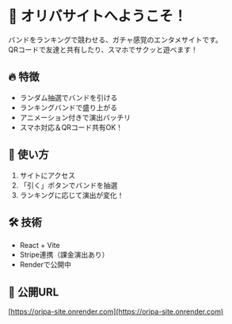 # 🎉 オリバサイトへようこそ！

バンドをランキングで競わせる、ガチャ感覚のエンタメサイトです。  
QRコードで友達と共有したり、スマホでサクッと遊べます！

## 🔥 特徴
- ランダム抽選でバンドを引ける
- ランキングバンドで盛り上がる
- アニメーション付きで演出バッチリ
- スマホ対応＆QRコード共有OK！

## 🚀 使い方
1. サイトにアクセス
2. 「引く」ボタンでバンドを抽選
3. ランキングに応じて演出が変化！

## 🛠 技術
- React + Vite
- Stripe連携（課金演出あり）
- Renderで公開中

## 📣 公開URL
[https://oripa-site.onrender.com](https://oripa-site.onrender.com)
